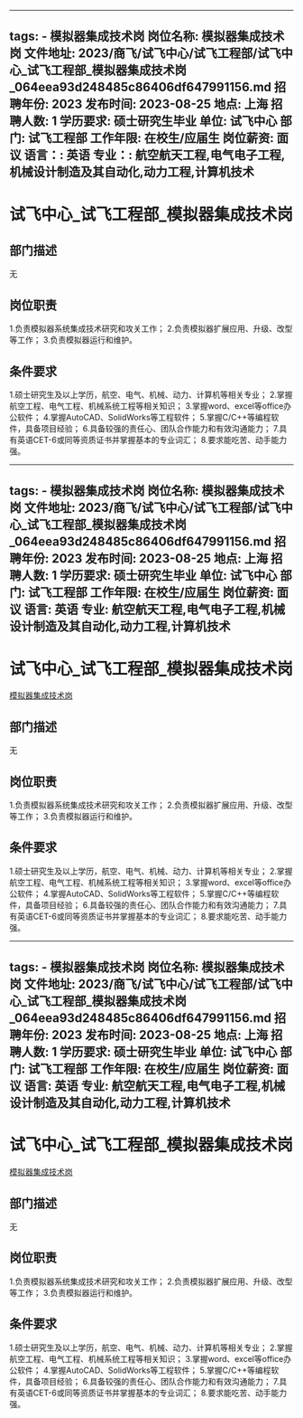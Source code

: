 
---
tags:
    - 模拟器集成技术岗
岗位名称: 模拟器集成技术岗
文件地址: 2023/商飞/试飞中心/试飞工程部/试飞中心_试飞工程部_模拟器集成技术岗_064eea93d248485c86406df647991156.md
招聘年份: 2023
发布时间: 2023-08-25
地点: 上海
招聘人数: 1
学历要求: 硕士研究生毕业
单位: 试飞中心
部门: 试飞工程部
工作年限: 在校生/应届生
岗位薪资: 面议
语言：: 英语
专业：: 航空航天工程,电气电子工程,机械设计制造及其自动化,动力工程,计算机技术
---

# 试飞中心_试飞工程部_模拟器集成技术岗

## 部门描述

无

## 岗位职责

1.负责模拟器系统集成技术研究和攻关工作；
 2.负责模拟器扩展应用、升级、改型等工作；
 3.负责模拟器运行和维护。

 ## 条件要求

1.硕士研究生及以上学历，航空、电气、机械、动力、计算机等相关专业；
 2.掌握航空工程、电气工程、机械系统工程等相关知识；
 3.掌握word、excel等office办公软件；
 4.掌握AutoCAD、SolidWorks等工程软件；
 5.掌握C/C++等编程软件，具备项目经验；
 6.具备较强的责任心、团队合作能力和有效沟通能力；
 7.具有英语CET-6或同等资质证书并掌握基本的专业词汇；
 8.要求能吃苦、动手能力强。

---
tags:
    - 模拟器集成技术岗
岗位名称: 模拟器集成技术岗
文件地址: 2023/商飞/试飞中心/试飞工程部/试飞中心_试飞工程部_模拟器集成技术岗_064eea93d248485c86406df647991156.md
招聘年份: 2023
发布时间: 2023-08-25
地点: 上海
招聘人数: 1
学历要求: 硕士研究生毕业
单位: 试飞中心
部门: 试飞工程部
工作年限: 在校生/应届生
岗位薪资: 面议
语言: 英语
专业: 航空航天工程,电气电子工程,机械设计制造及其自动化,动力工程,计算机技术
---

# 试飞中心_试飞工程部_模拟器集成技术岗

[模拟器集成技术岗](http://zhaopin.comac.cc/zp/ct/out/position/positionDetail?planid=064eea93d248485c86406df647991156)

## 部门描述

无

## 岗位职责

1.负责模拟器系统集成技术研究和攻关工作；
 2.负责模拟器扩展应用、升级、改型等工作；
 3.负责模拟器运行和维护。

 ## 条件要求

1.硕士研究生及以上学历，航空、电气、机械、动力、计算机等相关专业；
 2.掌握航空工程、电气工程、机械系统工程等相关知识；
 3.掌握word、excel等office办公软件；
 4.掌握AutoCAD、SolidWorks等工程软件；
 5.掌握C/C++等编程软件，具备项目经验；
 6.具备较强的责任心、团队合作能力和有效沟通能力；
 7.具有英语CET-6或同等资质证书并掌握基本的专业词汇；
 8.要求能吃苦、动手能力强。

---
tags:
    - 模拟器集成技术岗
岗位名称: 模拟器集成技术岗
文件地址: 2023/商飞/试飞中心/试飞工程部/试飞中心_试飞工程部_模拟器集成技术岗_064eea93d248485c86406df647991156.md
招聘年份: 2023
发布时间: 2023-08-25
地点: 上海
招聘人数: 1
学历要求: 硕士研究生毕业
单位: 试飞中心
部门: 试飞工程部
工作年限: 在校生/应届生
岗位薪资: 面议
语言: 英语
专业: 航空航天工程,电气电子工程,机械设计制造及其自动化,动力工程,计算机技术
---

# 试飞中心_试飞工程部_模拟器集成技术岗

[模拟器集成技术岗](http://zhaopin.comac.cc/zp/ct/out/position/positionDetail?planid=064eea93d248485c86406df647991156)


## 部门描述

无

## 岗位职责

1.负责模拟器系统集成技术研究和攻关工作；
 2.负责模拟器扩展应用、升级、改型等工作；
 3.负责模拟器运行和维护。

 ## 条件要求

1.硕士研究生及以上学历，航空、电气、机械、动力、计算机等相关专业；
 2.掌握航空工程、电气工程、机械系统工程等相关知识；
 3.掌握word、excel等office办公软件；
 4.掌握AutoCAD、SolidWorks等工程软件；
 5.掌握C/C++等编程软件，具备项目经验；
 6.具备较强的责任心、团队合作能力和有效沟通能力；
 7.具有英语CET-6或同等资质证书并掌握基本的专业词汇；
 8.要求能吃苦、动手能力强。
